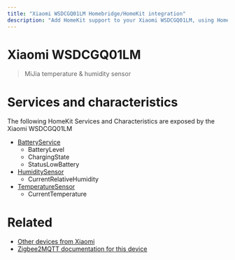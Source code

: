 ```yaml
---
title: "Xiaomi WSDCGQ01LM Homebridge/HomeKit integration"
description: "Add HomeKit support to your Xiaomi WSDCGQ01LM, using Homebridge, Zigbee2MQTT and homebridge-z2m."
---
```

<!---
This file has been GENERATED using src/docgen/docgen.ts
DO NOT EDIT THIS FILE MANUALLY!
-->
# Xiaomi WSDCGQ01LM
> MiJia temperature & humidity sensor


# Services and characteristics
The following HomeKit Services and Characteristics are exposed by
the Xiaomi WSDCGQ01LM

* [BatteryService](../../battery.md)
  * BatteryLevel
  * ChargingState
  * StatusLowBattery
* [HumiditySensor](../../sensors.md)
  * CurrentRelativeHumidity
* [TemperatureSensor](../../sensors.md)
  * CurrentTemperature


# Related
* [Other devices from Xiaomi](../index.md#xiaomi)
* [Zigbee2MQTT documentation for this device](https://www.zigbee2mqtt.io/devices/WSDCGQ01LM.html)